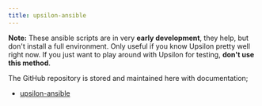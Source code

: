 ```yaml
---
title: upsilon-ansible
---
```


**Note:** These ansible scripts are in very **early development**, they 
help, but don't install a full environment. Only useful if you know Upsilon 
pretty well right now. If you just want to play around with Upsilon for testing, 
**don't use this method**.

The GitHub repository is stored and maintained here with documentation;

- [upsilon-ansible](https://github.com/upsilonproject/upsilon-ansible)
